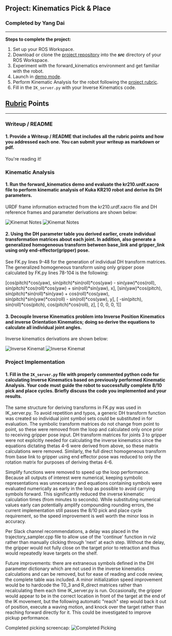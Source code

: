 ## Project: Kinematics Pick & Place
### Completed by Yang Dai

---


**Steps to complete the project:**  


1. Set up your ROS Workspace.
2. Download or clone the [project repository](https://github.com/udacity/RoboND-Kinematics-Project) into the ***src*** directory of your ROS Workspace.  
3. Experiment with the forward_kinematics environment and get familiar with the robot.
4. Launch in [demo mode](https://classroom.udacity.com/nanodegrees/nd209/parts/7b2fd2d7-e181-401e-977a-6158c77bf816/modules/8855de3f-2897-46c3-a805-628b5ecf045b/lessons/91d017b1-4493-4522-ad52-04a74a01094c/concepts/ae64bb91-e8c4-44c9-adbe-798e8f688193).
5. Perform Kinematic Analysis for the robot following the [project rubric](https://review.udacity.com/#!/rubrics/972/view).
6. Fill in the `IK_server.py` with your Inverse Kinematics code. 


[//]: # (Image References)

[kinemat1]: ./writeup_images/kinemat_notes-1.png
[kinemat2]: ./writeup_images/kinemat_notes-2.png
[kinemat3]: ./writeup_images/kinemat_notes-3.png
[kinemat4]: ./writeup_images/kinemat_notes-4.png
[image1]: ./writeup_images/complete_pick.png

## [Rubric](https://review.udacity.com/#!/rubrics/972/view) Points

---
### Writeup / README

#### 1. Provide a Writeup / README that includes all the rubric points and how you addressed each one.  You can submit your writeup as markdown or pdf.  

You're reading it!

### Kinematic Analysis
#### 1. Run the forward_kinematics demo and evaluate the kr210.urdf.xacro file to perform kinematic analysis of Kuka KR210 robot and derive its DH parameters.

URDF frame information extracted from the kr210.urdf.xacro file and DH reference frames and parameter derivations are shown below:

![Kinemat Notes][kinemat1]
![Kinemat Notes][kinemat2]


#### 2. Using the DH parameter table you derived earlier, create individual transformation matrices about each joint. In addition, also generate a generalized homogeneous transform between base_link and gripper_link using only end-effector(gripper) pose.

See FK.py lines 9-48 for the generation of individual DH transform matrices.  The generalized homogeneous transform using only gripper pose calculated by FK.py lines 78-104 is the following:

[cos(pitch)*cos(yaw), sin(pitch)*sin(roll)*cos(yaw) - sin(yaw)*cos(roll), sin(pitch)*cos(roll)*cos(yaw) + sin(roll)*sin(yaw), x],
[sin(yaw)*cos(pitch), sin(pitch)*sin(roll)*sin(yaw) + cos(roll)*cos(yaw), sin(pitch)*sin(yaw)*cos(roll) - sin(roll)*cos(yaw), y],
[        -sin(pitch),                               sin(roll)*cos(pitch),                               cos(pitch)*cos(roll), z],
[                  0,                                                  0,                                                  0, 1]]

#### 3. Decouple Inverse Kinematics problem into Inverse Position Kinematics and inverse Orientation Kinematics; doing so derive the equations to calculate all individual joint angles.

Inverse kinematics derivations are shown below:

![Inverse Kinemat][kinemat3]
![Inverse Kinemat][kinemat4]

### Project Implementation

#### 1. Fill in the `IK_server.py` file with properly commented python code for calculating Inverse Kinematics based on previously performed Kinematic Analysis. Your code must guide the robot to successfully complete 8/10 pick and place cycles. Briefly discuss the code you implemented and your results. 

The same structure for deriving transforms in FK.py was used in IK_server.py.  To avoid repetition and typos, a generic DH transform function was created so individual joint symbol sets could be substituted in for evaluation.  The symbolic transform matrices do not change from point to point, so these were removed from the loop and calculated only once prior to receiving gripper pose input.  DH transform matrices for joints 3 to gripper were not explicitly needed for calculating the inverse kinematics since the equations dictating thetas 4-6 were derived from above, so these matrix calculations were removed.  Similarly, the full direct homogeneous transform from base link to gripper using end effector pose was reduced to only the rotation matrix for purposes of deriving thetas 4-6.

Simplify functions were removed to speed up the loop performance.  Because all outputs of interest were numerical, keeping symbolic representations was unnecessary and equations containing symbols were evaluated numerically as early in the loop as possible to avoid carrying symbols forward.  This significantly reduced the inverse kinematic calculation times (from minutes to seconds).  While substituting numerical values early can potentially amplify compounding rounding errors, the current implementation still passes the 8/10 pick and place cycle requirement, so the speed improvement is well worth the minor loss in accuracy.

Per Slack channel recommendations, a delay was placed in the trajectory_sampler.cpp file to allow use of the 'continue' function in rviz rather than manually clicking through 'next' at each step.  Without the delay, the gripper would not fully close on the target prior to retraction and thus would repeatedly leave targets on the shelf.

Future improvements: there are extraneous symbols defined in the DH parameter dictionary which are not used in the inverse kinematics calculations and can be removed, but for ease of reading and code review, the complete table was included.  A minor initialization speed improvement would be to hardcode the T0_3 and R_direct matrices rather than recalculating them each time IK_server.py is run.  Occasionally, the gripper would appear to be in the correct location in front of the target at the end of the IK movement, but the following automatic "reach" step would back it out of position, execute a waving motion, and knock over the target rather than reaching forward directly for it.  This could be investigated to improve pickup performance.

Completed picking screencap:
![Completed Picking][image1]


